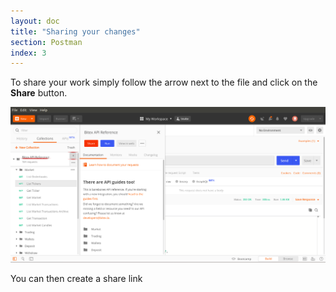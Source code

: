 ```yaml
---
layout: doc
title: "Sharing your changes"
section: Postman
index: 3
---
```


To share your work simply follow the arrow next to the file and click on the **Share** button.

![ShareyourWork](/assets/images/ShareYourWork.png)

You can then create a share link
